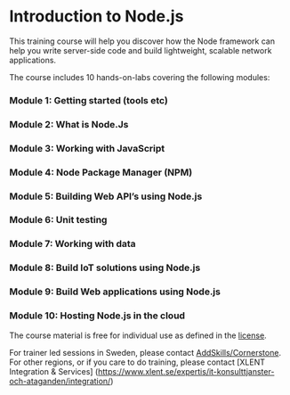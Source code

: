 # Introduction to Node.js

This training course will help you discover how the Node framework can help you write server-side code and build lightweight, scalable network applications.

The course includes 10 hands-on-labs covering the following modules:

### Module 1: Getting started (tools etc)
### Module 2: What is Node.Js
### Module 3: Working with JavaScript
### Module 4: Node Package Manager (NPM)
### Module 5: Building Web API’s using Node.js
### Module 6: Unit testing
### Module 7: Working with data
### Module 8: Build IoT solutions using Node.js
### Module 9: Build Web applications using Node.js
### Module 10: Hosting Node.js in the cloud

The course material is free for individual use as defined in the [license](License). 

For trainer led sessions in Sweden, please contact [AddSkills/Cornerstone](http://www.cornerstone.se/). For other regions, or if you care to do training, please contact [XLENT Integration & Services] (https://www.xlent.se/expertis/it-konsulttjanster-och-ataganden/integration/)
